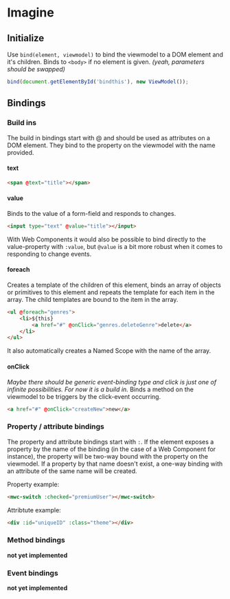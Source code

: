 # Imagine

## Initialize
Use `bind(element, viewmodel)` to bind the viewmodel to a DOM element and it's children. Binds to `<body>` if no element is given. _(yeah, parameters should be swapped)_

```javascript
bind(document.getElementById('bindthis'), new ViewModel());
```

## Bindings
### Build ins
The build in bindings start with @ and should be used as attributes on a DOM element. They bind to the property on the viewmodel with the name provided.

#### text
```html
<span @text="title"></span>
```

#### value
Binds to the value of a form-field and responds to changes.
```html
<input type="text" @value="title"></input>
```
With Web Components it would also be possible to bind directly to the value-property with `:value`, but `@value` is a bit more robust when it comes to responding to change events.

#### foreach
Creates a template of the children of this element, binds an array of objects or primitives to this element and repeats the template for each item in the array. The child templates are bound to the item in the array.

```html
<ul @foreach="genres">
    <li>${this}
        <a href="#" @onClick="genres.deleteGenre">delete</a>
    </li>
</ul>
```

It also automatically creates a Named Scope with the name of the array.

#### onClick
_Maybe there should be generic event-binding type and click is just one of infinite possibilities. For now it is a build in._
Binds a method on the viewmodel to be triggers by the click-event occurring.
```html
<a href="#" @onClick="createNew">new</a>
```

### Property / attribute bindings
The property and attribute bindings start with `:`. If the element exposes a property by the name of the binding (in the case of a Web Component for instance), the property will be two-way bound with the property on the viewmodel. If a property by that name doesn't exist, a one-way binding with an attribute of the same name will be created.

Property example:
```html
<mwc-switch :checked="premiumUser"></mwc-switch>
```

Attribtute example:
```html
<div :id="uniqueID" :class="theme"></div>
```

### Method bindings
**not yet implemented**

### Event bindings
**not yet implemented**